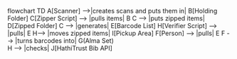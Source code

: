 flowchart TD
    A[Scanner] -->|creates scans and puts them in| B[Holding Folder]
    C[Zipper Script] --> |pulls items| B
    C --> |puts zipped items| D[Zipped Folder]
    C --> |generates| E[Barcode List] 
    H[Verifier Script] --> |pulls| E
    H--> |moves zipped items| I[Pickup Area]
    F[Person] --> |pulls| E
    F --> |turns barcodes into| G(Alma Set)  
    H --> |checks| J[HathiTrust Bib API]
